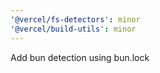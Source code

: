 ```yaml
---
'@vercel/fs-detectors': minor
'@vercel/build-utils': minor
---
```


Add bun detection using bun.lock
